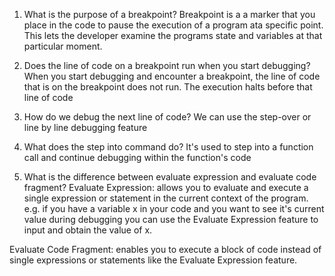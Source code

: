 1. What is the purpose of a breakpoint?
Breakpoint is a a marker that you place in the code to pause the execution of a program ata specific point. This lets the developer examine the programs state and variables at that particular moment.

2. Does the line of code on a breakpoint run when you start debugging?
When you start debugging and encounter a breakpoint, the line of code that is on the breakpoint does not run. The execution halts before that line of code 

3. How do we debug the next line of code?
We can use the step-over or line by line debugging feature

4. What does the step into command do?
It's used to step into a function call and continue debugging within the function's code

5. What is the difference between evaluate expression and evaluate code fragment?
Evaluate Expression: allows you to evaluate and execute a single expression or statement in the current context of the program.
e.g. if you have a variable x in your code and you want to see it's current value during debugging you can use the Evaluate Expression feature to input  and obtain the value of x.

Evaluate Code Fragment: enables you to execute a block of code instead of single expressions or statements like the Evaluate Expression feature.